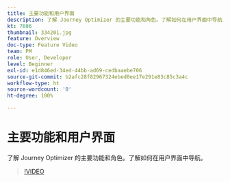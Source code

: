 ```yaml
---
title: 主要功能和用户界面
description: 了解 Journey Optimizer 的主要功能和角色。了解如何在用户界面中导航。
kt: 7606
thumbnail: 334201.jpg
feature: Overview
doc-type: Feature Video
team: PM
role: User, Developer
level: Beginner
exl-id: e1d846ed-34ed-44bb-ad69-cedbaaebe706
source-git-commit: b2afc28f82967324ebed0ee17e291e83c85c3a4c
workflow-type: ht
source-wordcount: '0'
ht-degree: 100%

---
```


# 主要功能和用户界面

了解 Journey Optimizer 的主要功能和角色。了解如何在用户界面中导航。

>[!VIDEO](https://video.tv.adobe.com/v/334201?quality=12&learn=on)
